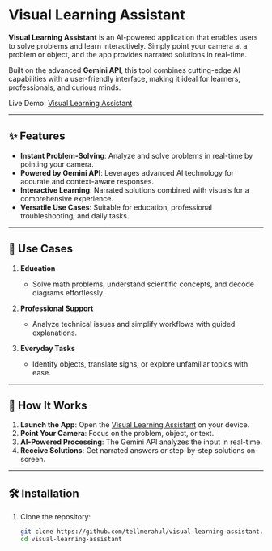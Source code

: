 # Visual Learning Assistant  

**Visual Learning Assistant** is an AI-powered application that enables users to solve problems and learn interactively. Simply point your camera at a problem or object, and the app provides narrated solutions in real-time.  

Built on the advanced **Gemini API**, this tool combines cutting-edge AI capabilities with a user-friendly interface, making it ideal for learners, professionals, and curious minds.  

Live Demo: [Visual Learning Assistant](https://visual-learning-assistant.vercel.app/)  

---

## ✨ Features  

- **Instant Problem-Solving**: Analyze and solve problems in real-time by pointing your camera.  
- **Powered by Gemini API**: Leverages advanced AI technology for accurate and context-aware responses.  
- **Interactive Learning**: Narrated solutions combined with visuals for a comprehensive experience.  
- **Versatile Use Cases**: Suitable for education, professional troubleshooting, and daily tasks.  

---

## 🎯 Use Cases  

1. **Education**  
   - Solve math problems, understand scientific concepts, and decode diagrams effortlessly.  

2. **Professional Support**  
   - Analyze technical issues and simplify workflows with guided explanations.  

3. **Everyday Tasks**  
   - Identify objects, translate signs, or explore unfamiliar topics with ease.  

---

## 🚀 How It Works  

1. **Launch the App**: Open the [Visual Learning Assistant](https://visual-learning-assistant.vercel.app/) on your device.  
2. **Point Your Camera**: Focus on the problem, object, or text.  
3. **AI-Powered Processing**: The Gemini API analyzes the input in real-time.  
4. **Receive Solutions**: Get narrated answers or step-by-step solutions on-screen.  

---

## 🛠️ Installation  

1. Clone the repository:  
   ```bash  
   git clone https://github.com/tellmerahul/visual-learning-assistant.git  
   cd visual-learning-assistant  
